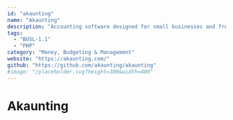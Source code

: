 ```yaml
---
id: "akaunting"
name: "Akaunting"
description: "Accounting software designed for small businesses and freelancers."
tags:
  - "BUSL-1.1"
  - "PHP"
category: "Money, Budgeting & Management"
website: "https://akaunting.com/"
github: "https://github.com/akaunting/akaunting"
#image: "/placeholder.svg?height=300&width=400"
---
```


# Akaunting
